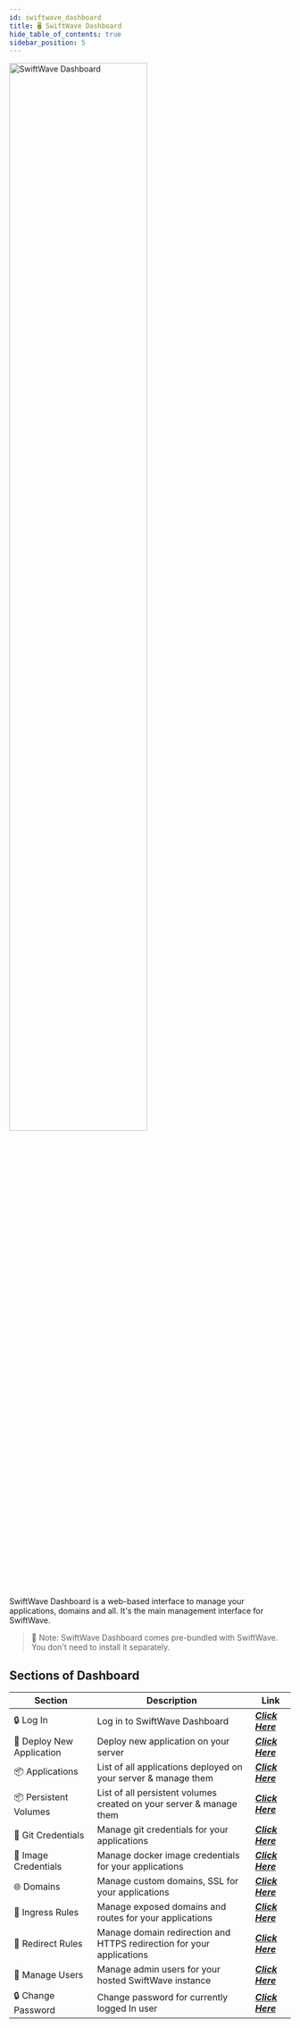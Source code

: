 ```yaml
---
id: swiftwave_dashboard
title: 🖥️ SwiftWave Dashboard
hide_table_of_contents: true
sidebar_position: 5
---
```


<div style={{
    display: 'flex',
    justifyContent: 'center',
    marginBottom: '2rem'
}}>
    <img src="/assets/1.x.x/dashboard-loading.png" alt="SwiftWave Dashboard" width="70%"/>
</div>


SwiftWave Dashboard is a web-based interface to manage your applications, domains and all. It's the main management interface for SwiftWave.

> 📌 Note: SwiftWave Dashboard comes pre-bundled with SwiftWave. You don't need to install it separately.


## Sections of Dashboard
| Section                  | Description                                                           | Link                                         |
| ------------------------ | --------------------------------------------------------------------- |----------------------------------------------|
| 🔒 Log In                 | Log in to SwiftWave Dashboard                                         | [***Click Here***](./log_in)                 |
| 🔨 Deploy New Application | Deploy new application on your server                                 | [***Click Here***](./deploy_new_application) |
| 📦 Applications           | List of all applications deployed on your server & manage them        | [***Click Here***](./applications)           |
| 📦 Persistent Volumes     | List of all persistent volumes created on your server & manage them   | [***Click Here***](./persistent-volumes)     |
| 🐙 Git Credentials        | Manage git credentials for your applications                          | [***Click Here***](./git-credentials)        |
| 🐳 Image Credentials      | Manage docker image credentials for your applications                 | [***Click Here***](./image-credentials)      |
| 🌐 Domains                | Manage custom domains, SSL for your applications                      | [***Click Here***](./domains)                |
| 🚪 Ingress Rules          | Manage exposed domains and routes for your applications               | [***Click Here***](./ingress-rules)          |
| 🔄 Redirect Rules         | Manage domain redirection and HTTPS redirection for your applications | [***Click Here***](./redirect-rules)         |
| 👥 Manage Users           | Manage admin users for your hosted SwiftWave instance                 | [***Click Here***](./manage-users)           |
| 🔒 Change Password        | Change password for currently logged In user                          | [***Click Here***](./change_password)        |


